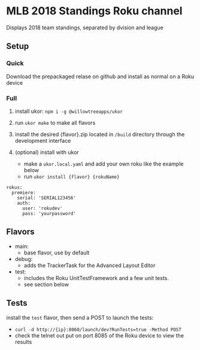 # MLB 2018 Standings Roku channel
Displays 2018 team standings, separated by dvision and league


## Setup
### Quick
Download the prepackaged relase on github and install as normal on a Roku device
### Full

1. install ukor: `npm i -g @willowtreeapps/ukor`
2. run `ukor make` to make all flavors
3. install the desired {flavor}.zip located in `/build` directory through the development interface

4. (optional) install with ukor
   - make a `ukor.local.yaml` and add your own roku like the example below
   - run `ukor install {flavor} {rokuName}`
```
rokus: 
  premiere:
    serial: 'SERIAL123456'
    auth: 
      user: 'rokudev'
      pass: 'yourpassword'
```

## Flavors
- main: 
  - base flavor, use by default
- debug:
  - adds the TrackerTask for the Advanced Layout Editor
- test:
  - includes the Roku UnitTestFramework and a few unit tests.
  - see section below
## Tests
install the `test` flavor, then send a POST to launch the tests: 
- `curl -d http://{ip}:8060/launch/dev?RunTests=true -Method POST`
- check the telnet out put on port 8085 of the Roku device to view the results